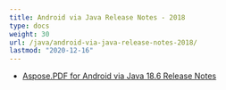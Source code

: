 ```yaml
---
title: Android via Java Release Notes - 2018
type: docs
weight: 30
url: /java/android-via-java-release-notes-2018/
lastmod: "2020-12-16"
---
```


- [Aspose.PDF for Android via Java 18.6 Release Notes](/pdf/java/aspose-pdf-for-android-via-java-18-6-release-notes/)
